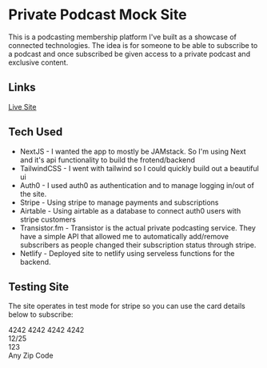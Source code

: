 # Private Podcast Mock Site

This is a podcasting membership platform I've built as a showcase of connected technologies. The idea is for someone to be able to subscribe to a podcast and once subscribed be given access to a private podcast and exclusive content.

## Links

[Live Site](https://private-podcast.netlify.app)

## Tech Used

- NextJS - I wanted the app to mostly be JAMstack. So I'm using Next and it's api functionality to build the frotend/backend
- TailwindCSS - I went with tailwind so I could quickly build out a beautiful ui
- Auth0 - I used auth0 as authentication and to manage logging in/out of the site.
- Stripe - Using stripe to manage payments and subscriptions
- Airtable - Using airtable as a database to connect auth0 users with stripe customers
- Transistor.fm - Transistor is the actual private podcasting service. They have a simple API that allowed me to automatically add/remove subscribers as people changed their subscription status through stripe.
- Netlify - Deployed site to netlify using serveless functions for the backend.

## Testing Site

The site operates in test mode for stripe so you can use the card details below to subscribe:

4242 4242 4242 4242  
12/25  
123  
Any Zip Code
